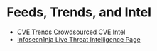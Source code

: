 # Feeds, Trends, and Intel

* [CVE Trends Crowdsourced CVE Intel](https://cvetrends.com/)
* [Infosecn1nja Live Threat Intelligence Page](https://start.me/p/wMrA5z/cyber-threat-intelligence)
